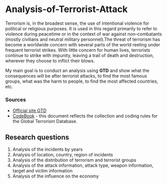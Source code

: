 # Analysis-of-Terrorist-Attack

Terrorism is, in the broadest sense, the use of intentional violence for political or religious purposes. It is used in this regard primarily to refer to violence during peacetime or in the context of war against non-combatants (mostly civilians and neutral military personnel).The threat of terrorism has become a worldwide concern with several parts of the world reeling under frequent terrorist strikes. With little concern for human lives, terrorists continue to strike with impunity, leaving a trail of death and destruction, wherever they choose to inflict their blows.

My main goal is to conduct an analysis using **GTD** and show what the consequences will be after terrorist attacks, to find the most famous groups, what was the harm to people, to find the most affected countries, etc.

### Sources
+ [Official site GTD](https://www.start.umd.edu/gtd/access)
+ [CodeBook](https://github.com/justDaniyarr/Analysis-of-Terrorist-Attacks/blob/master/Codebook.pdf) - this document reflects the collection and coding rules for the Global Terrorism Database.


##  Research questions

1. Analysis of the incidents by years
2. Analysis of location, country, region of incidents
3. Analysis of the distribution of terrorism and terrorist groups
4. Analysis of the attack information, attack type,  weapon information, target and victim information
5. Analysis of the influence on the economy
